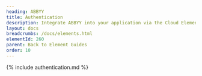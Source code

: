 ```yaml
---
heading: ABBYY
title: Authentication
description: Integrate ABBYY into your application via the Cloud Elements APIs.
layout: docs
breadcrumbs: /docs/elements.html
elementId: 260
parent: Back to Element Guides
order: 10
---
```


{% include authentication.md %}
